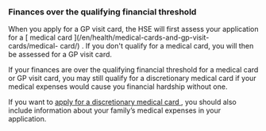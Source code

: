 ###  Finances over the **qualifying financial threshold**

When you apply for a GP visit card, the HSE will first assess your application
for a [ medical card ](/en/health/medical-cards-and-gp-visit-cards/medical-
card/) . If you don't qualify for a medical card, you will then be assessed
for a GP visit card.

If your finances are over the qualifying financial threshold for a medical
card or GP visit card, you may still qualify for a discretionary medical card
if your medical expenses would cause you financial hardship without one.

If you want to [ apply for a discretionary medical card
](https://www2.hse.ie/services/medical-cards/discretionary-medical-cards.html)
, you should also include information about your family’s medical expenses in
your application.
